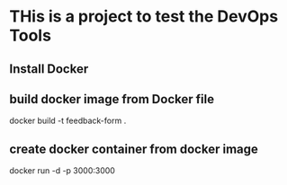 # THis is a project to test the DevOps Tools

## Install Docker 

## build docker image from Docker file
docker build -t feedback-form .

## create docker container from docker image
docker run -d -p 3000:3000
